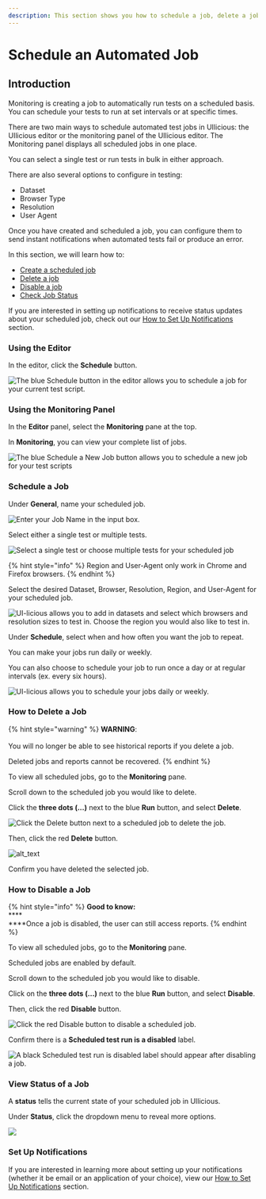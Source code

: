 ```yaml
---
description: This section shows you how to schedule a job, delete a job, or disable a job.
---
```


# Schedule an Automated Job

## Introduction

Monitoring is creating a job to automatically run tests on a scheduled basis. You can schedule your tests to run at set intervals or at specific times.

There are two main ways to schedule automated test jobs in UIlicious: the UIlicious editor or the monitoring panel of the UIlicious editor. The Monitoring panel displays all scheduled jobs in one place.

You can select a single test or run tests in bulk in either approach.

There are also several options to configure in testing:

* Dataset
* Browser Type
* Resolution
* User Agent

Once you have created and scheduled a job, you can configure them to send instant notifications when automated tests fail or produce an error.

In this section, we will learn how to:

* [Create a scheduled job ](schedule-an-automated-job.md#schedule-a-job)
* [Delete a job](schedule-an-automated-job.md#how-to-delete-a-job)
* [Disable a job](schedule-an-automated-job.md#how-to-disable-a-job)
* [Check Job Status](schedule-an-automated-job.md#view-status-of-a-job)

If you are interested in setting up notifications to receive status updates about your scheduled job, check out our [How to Set Up Notifications](how-to-set-up-notifications/) section.

### Using the Editor

In the editor, click the **Schedule** button.

![The blue Schedule button in the editor allows you to schedule a job for your current test script.](https://res.cloudinary.com/di7y5b6ed/image/upload/v1649282897/UI-licious:%20Monitoring/scheduleaJob-1\_vcknh8.png)

### Using the Monitoring Panel

In the **Editor** panel, select the **Monitoring** pane at the top.&#x20;

In **Monitoring**, you can view your complete list of jobs.

![The blue Schedule a New Job button allows you to schedule a new job for your test scripts](https://res.cloudinary.com/di7y5b6ed/image/upload/v1649282897/UI-licious:%20Monitoring/scheduleaJob-2\_klnawl.png)

### Schedule a Job

Under **General**, name your scheduled job.

![Enter your Job Name in the input box.](https://res.cloudinary.com/di7y5b6ed/image/upload/v1649285376/UI-licious:%20Monitoring/scheduleaJob-3\_cgrw23.gif)

Select either a single test or multiple tests.

![Select a single test or choose multiple tests for your scheduled job](https://res.cloudinary.com/di7y5b6ed/image/upload/v1649285820/UI-licious:%20Monitoring/scheduleaJob-4\_loimqh.gif)

{% hint style="info" %}
Region and User-Agent only work in Chrome and Firefox browsers.
{% endhint %}

Select the desired Dataset, Browser, Resolution, Region, and User-Agent for your scheduled job.

![UI-licious allows you to add in datasets and select which browsers and resolution sizes to test in. Choose the region you would also like to test in.](https://res.cloudinary.com/di7y5b6ed/image/upload/v1649286615/UI-licious:%20Monitoring/scheduleaJob-5\_gvvzuu.gif)

Under **Schedule**, select when and how often you want the job to repeat.

You can make your jobs run daily or weekly.

You can also choose to schedule your job to run once a day or at regular intervals (ex. every six hours).

![UI-licious allows you to schedule your jobs daily or weekly.](https://res.cloudinary.com/di7y5b6ed/image/upload/v1649286864/UI-licious:%20Monitoring/ScheduleaJob-6\_df88hs.gif)

### How to Delete a Job

{% hint style="warning" %}
**WARNING**:\
\
You will no longer be able to see historical reports if you delete a job.&#x20;

Deleted jobs and reports cannot be recovered.
{% endhint %}

To view all scheduled jobs, go to the **Monitoring** pane.

Scroll down to the scheduled job you would like to delete.

Click the **three dots (...)** next to the blue **Run** button, and select **Delete**.

![Click the Delete button next to a scheduled job to delete the job.](https://res.cloudinary.com/di7y5b6ed/image/upload/v1649287592/UI-licious:%20Monitoring/ScheduleaJob-7\_cvelit.png)

Then, click the red **Delete** button.

![alt\_text](https://res.cloudinary.com/di7y5b6ed/image/upload/v1649288445/UI-licious:%20Monitoring/scheduleaJob-8\_ti25kf.gif)

Confirm you have deleted the selected job.

### How to Disable a Job

{% hint style="info" %}
**Good to know:**\
****\
****Once a job is disabled, the user can still access reports.
{% endhint %}

To view all scheduled jobs, go to the **Monitoring** pane.

Scheduled jobs are enabled by default.

Scroll down to the scheduled job you would like to disable.

Click on the **three dots (...)** next to the blue **Run** button, and select **Disable**.

Then, click the red **Disable** button.

![Click the red Disable button to disable a scheduled job.](https://res.cloudinary.com/di7y5b6ed/image/upload/v1649288526/UI-licious:%20Monitoring/scheduleaJob-9a\_hdmsji.gif)

Confirm there is a **Scheduled test run is a disabled** label.

![A black Scheduled test run is disabled label should appear after disabling a job.](https://res.cloudinary.com/di7y5b6ed/image/upload/v1649288248/UI-licious:%20Monitoring/ScheduleaJob-10\_sxejyh.png)

### View Status of a Job

A **status** tells the current state of your scheduled job in UIlicious.

Under **Status**, click the dropdown menu to reveal more options.

![](https://res.cloudinary.com/di7y5b6ed/image/upload/v1649781432/UI-licious:%20Monitoring/ScheduleaJob11.png)

### Set Up Notifications

If you are interested in learning more about setting up your notifications (whether it be email or an application of your choice), view our [How to Set Up Notifications](how-to-set-up-notifications/) section.
